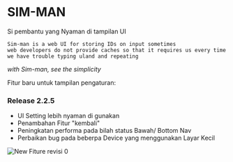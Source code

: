 # SIM-MAN
Si pembantu yang Nyaman di tampilan UI

    Sim-man is a web UI for storing IDs on input sometimes
    web developers do not provide caches so that it requires us every time we have trouble typing uland and repeating

*with Sim-man, see the simplicity*
    
Fitur baru untuk tampilan pengaturan:

 ### Release 2.2.5   
 * UI Setting lebih nyaman di gunakan
 * Penambahan Fitur "kembali"
 * Peningkatan performa pada bilah status Bawah/ Bottom Nav
 * Perbaikan bug pada beberpa Device yang menggunakan Layar Kecil
    
![New Fiture revisi 0](https://user-images.githubusercontent.com/31203402/173829852-ccd51c5b-37d4-4a67-9eb4-b5d9939b6029.jpg)
